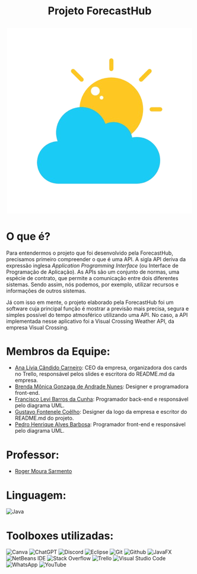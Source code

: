 <h1 align="center"> Projeto ForecastHub </h1>

<h2 align="center">
 <img src="https://github.com/ForecastHubPOO/.github/blob/802fa69a87b0fffc7ce5e60dd7c69ce96dee71d3/profile/imgs/iconepngagain" width = "500px" alt="ForecastHUB"><br>
 </h2>

# O que é?
Para entendermos o projeto que foi desenvolvido pela ForecastHub, precisamos primeiro compreender o que é uma API. A sigla API deriva da expressão inglesa *Application Programming Interface* (ou Interface de Programação de Aplicação). As APIs são um conjunto de normas, uma espécie de contrato, que permite a comunicação entre dois diferentes sistemas. Sendo assim, nós podemos, por exemplo, utilizar recursos e informações de outros sistemas.

Já com isso em mente, o projeto elaborado pela ForecastHub foi um software cuja principal função é mostrar a previsão mais precisa, segura e simples possível do tempo atmosférico utilizando uma API. No caso, a API implementada nesse aplicativo foi a Visual Crossing Weather API, da empresa Visual Crossing.

# Membros da Equipe:
- [Ana Lívia Cândido Carneiro](https://github.com/hellgby):
  CEO da empresa, organizadora dos cards no Trello, responsável pelos slides e escritora do README.md da empresa.
- [Brenda Mônica Gonzaga de Andrade Nunes](https://github.com/brwndag):
  Designer e programadora front-end.
- [Francisco Levi Barros da Cunha](https://github.com/spyvanilla):
  Programador back-end e responsável pelo diagrama UML.
- [Gustavo Fontenele Coêlho](https://github.com/fontenelegustavo):
  Designer da logo da empresa e escritor do README.md do projeto.
- [Pedro Henrique Alves Barbosa](https://github.com/PedroBarbosaIF):
  Programador front-end e responsável pelo diagrama UML.

# Professor:
- [Roger Moura Sarmento](https://github.com/rogermsarmento)

# Linguagem:
  ![Java](https://img.shields.io/badge/java-%23ED8B00.svg?style=for-the-badge&logo=openjdk&logoColor=white)
  
# Toolboxes utilizadas:
   ![Canva](https://img.shields.io/badge/Canva-%2300C4CC.svg?style=for-the-badge&logo=Canva&logoColor=white)
   ![ChatGPT](https://img.shields.io/badge/chatGPT-74aa9c?style=for-the-badge&logo=openai&logoColor=white)
   ![Discord](https://img.shields.io/badge/Discord-%235865F2.svg?style=for-the-badge&logo=discord&logoColor=white)
   ![Eclipse](https://img.shields.io/badge/Eclipse-FE7A16.svg?style=for-the-badge&logo=Eclipse&logoColor=white)
   ![Git](https://img.shields.io/badge/git-%23F05033.svg?style=for-the-badge&logo=git&logoColor=white)
   ![Github](https://img.shields.io/badge/github-%23121011.svg?style=for-the-badge&logo=github&logoColor=white)
   ![JavaFX](https://img.shields.io/badge/javafx-%23FF0000.svg?style=for-the-badge&logo=javafx&logoColor=white)
   ![NetBeans IDE](https://img.shields.io/badge/NetBeansIDE-1B6AC6.svg?style=for-the-badge&logo=apache-netbeans-ide&logoColor=white)
   ![Stack Overflow](https://img.shields.io/badge/-Stackoverflow-FE7A16?style=for-the-badge&logo=stack-overflow&logoColor=white)
   ![Trello](https://img.shields.io/badge/Trello-%23026AA7.svg?style=for-the-badge&logo=Trello&logoColor=white)
   ![Visual Studio Code](https://img.shields.io/badge/Visual%20Studio%20Code-0078d7.svg?style=for-the-badge&logo=visual-studio-code&logoColor=white)
   ![WhatsApp](https://img.shields.io/badge/WhatsApp-25D366?style=for-the-badge&logo=whatsapp&logoColor=white)
   ![YouTube](https://img.shields.io/badge/YouTube-%23FF0000.svg?style=for-the-badge&logo=YouTube&logoColor=white)

